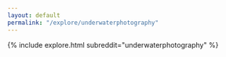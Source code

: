 ```yaml
---
layout: default
permalink: "/explore/underwaterphotography"
---
```


<link rel="stylesheet" type="text/css" href="/static/css/explore.css">
{% include explore.html subreddit="underwaterphotography" %}
